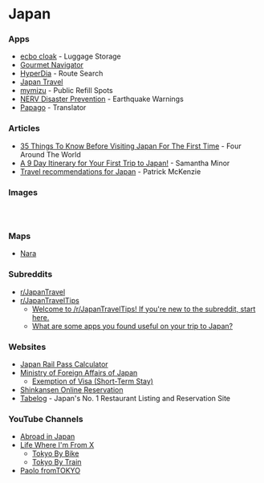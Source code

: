# Japan

### Apps

* [ecbo cloak](https://cloak.ecbo.io/en) - Luggage Storage
* [Gourmet Navigator](https://play.google.com/store/apps/details?id=jp.co.gnavi.activity\&hl=en_US)
* [HyperDia](https://www.hyperdia.com/) - Route Search
* [Japan Travel](https://play.google.com/store/apps/details?id=com.navitime.inbound.walk)
* [mymizu](https://play.google.com/store/apps/details?id=co.mymizu.mymizu\&hl=en_GB) - Public Refill Spots
* [NERV Disaster Prevention](https://play.google.com/store/apps/details?id=app.nerv) - Earthquake Warnings
* [Papago](https://papago.naver.com/) - Translator

### Articles

* [35 Things To Know Before Visiting Japan For The First Time](https://fouraroundtheworld.com/things-to-know-before-visiting-japan/) - Four Around The World
* [A 9 Day Itinerary for Your First Trip to Japan!](https://www.samanthaminor.com/post/2019/05/31/a-9-day-itinerary-for-your-first-trip-to-japan) - Samantha Minor
* [Travel recommendations for Japan](https://www.kalzumeus.com/japan-recommendations/) - Patrick McKenzie

### Images

<figure><img src="https://i.pinimg.com/564x/b9/cd/da/b9cdda5f6cb28a96662cf97c85d17f3c.jpg" alt=""><figcaption></figcaption></figure>

<figure><img src="https://i.pinimg.com/564x/7c/42/5d/7c425d640354ed6849704da9e8c43753.jpg" alt=""><figcaption></figcaption></figure>

<figure><img src="https://i.pinimg.com/736x/21/ec/16/21ec16774ff91a4d07a4565fc90302c9.jpg" alt=""><figcaption></figcaption></figure>

### Maps

* [Nara](https://www.google.com/maps/d/u/0/viewer?mid=1nlU6I4YXqk_kpIead4gSmOT-jnTtYUU\&ll=34.65272545711532%2C135.7913266\&z=13)

### Subreddits

* [r/JapanTravel](https://www.reddit.com/r/JapanTravel/)
* [r/JapanTravelTips](https://www.reddit.com/r/JapanTravelTips/)
  * [Welcome to /r/JapanTravelTips! If you're new to the subreddit, start here.](https://www.reddit.com/r/JapanTravelTips/comments/19cfb5s/welcome_to_rjapantraveltips_if_youre_new_to_the/)
  * [What are some apps you found useful on your trip to Japan?](https://www.reddit.com/r/JapanTravelTips/comments/18116hz/what_are_some_apps_you_found_useful_on_your_trip/)

### Websites

* [Japan Rail Pass Calculator](https://www.japan-guide.com/railpass/)
* [Ministry of Foreign Affairs of Japan](https://www.mofa.go.jp/index.html)
  * [Exemption of Visa (Short-Term Stay)](https://www.mofa.go.jp/j_info/visit/visa/short/novisa.html)
* [Shinkansen Online Reservation](https://smart-ex.jp/en/lp/app/)
* [Tabelog](https://tabelog.com/en/) - Japan's No. 1 Restaurant Listing and Reservation Site

### YouTube Channels

* [Abroad in Japan](https://www.youtube.com/@AbroadinJapan/videos)
* [Life Where I'm From X](https://www.youtube.com/@LifeWhereImFromX)
  * [Tokyo By Bike](https://www.youtube.com/watch?v=u0x8EAf4GSg)
  * [Tokyo By Train](https://www.youtube.com/watch?v=Y49VfddU-L4)
* [Paolo fromTOKYO](https://www.youtube.com/@PaolofromTOKYO/videos)
